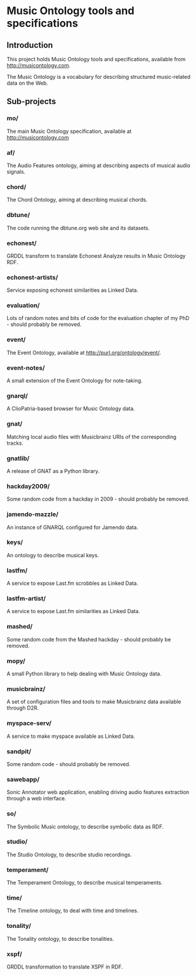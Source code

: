 Music Ontology tools and specifications
=======================================


Introduction
------------
This project holds Music Ontology tools and specifications, available from http://musicontology.com.

The Music Ontology is a vocabulary for describing structured music-related data on the Web.

Sub-projects
-----------

### mo/

The main Music Ontology specification, available at http://musicontology.com

### af/

The Audio Features ontology, aiming at describing aspects of musical audio signals.

### chord/

The Chord Ontology, aiming at describing musical chords.

### dbtune/

The code running the dbtune.org web site and its datasets.

### echonest/

GRDDL transform to translate Echonest Analyze results in Music Ontology RDF.

### echonest-artists/

Service exposing echonest similarities as Linked Data.

### evaluation/

Lots of random notes and bits of code for the evaluation chapter of my PhD - should probably be removed.

### event/

The Event Ontology, available at http://purl.org/ontology/event/.

### event-notes/

A small extension of the Event Ontology for note-taking.

### gnarql/

A ClioPatria-based browser for Music Ontology data.

### gnat/

Matching local audio files with Musicbrainz URIs of the corresponding tracks.

### gnatlib/

A release of GNAT as a Python library.

### hackday2009/

Some random code from a hackday in 2009 - should probably be removed.

### jamendo-mazzle/

An instance of GNARQL configured for Jamendo data.

### keys/

An ontology to describe musical keys.

### lastfm/

A service to expose Last.fm scrobbles as Linked Data.

### lastfm-artist/

A service to expose Last.fm similarities as Linked Data.

### mashed/

Some random code from the Mashed hackday - should probably be removed.

### mopy/

A small Python library to help dealing with Music Ontology data.

### musicbrainz/

A set of configuration files and tools to make Musicbrainz data available through D2R.

### myspace-serv/

A service to make myspace available as Linked Data.

### sandpit/

Some random code - should probably be removed.

### sawebapp/

Sonic Annotator web application, enabling driving audio features extraction through a web interface.

### so/

The Symbolic Music ontology, to describe symbolic data as RDF.

### studio/

The Studio Ontology, to describe studio recordings.

### temperament/

The Temperament Ontology, to describe musical temperaments.

### time/

The Timeline ontology, to deal with time and timelines.

### tonality/

The Tonality ontology, to describe tonalities.

### xspf/

GRDDL transformation to translate XSPF in RDF.
